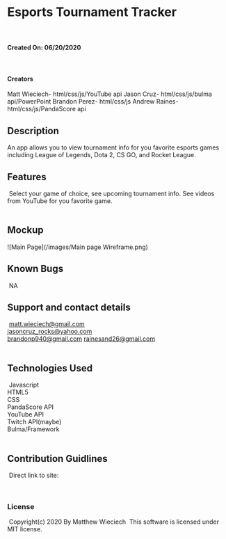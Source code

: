 # Esports Tournament Tracker
​
#### Created On: 06/20/2020
​
#### Creators
Matt Wieciech- html/css/js/YouTube api
Jason Cruz- html/css/js/bulma api/PowerPoint
Brandon Perez- html/css/js
Andrew Raines- html/css/js/PandaScore api
​
## Description
An app allows you to view tournament info for you favorite esports games including League of Legends, Dota 2, CS GO, and Rocket League.
​
## Features
​
Select your game of choice, see upcoming tournament info. See videos from YouTube for you favorite game.  
​
## Mockup
![Main Page](/images/Main page Wireframe.png)

## Known Bugs
​
NA
​
## Support and contact details
​
matt.wieciech@gmail.com  
jasoncruz_rocks@yahoo.com  
brandonp940@gmail.com 
rainesand26@gmail.com  
​
## Technologies Used
​
Javascript  
HTML5  
CSS  
PandaScore API  
YouTube API  
Twitch API(maybe)  
Bulma/Framework  
​
## Contribution Guidlines 
​
Direct link to site:

​
### License
​
Copyright(c) 2020 By Matthew Wieciech
​
This software is licensed under MIT license.
